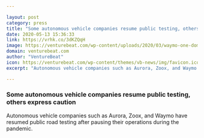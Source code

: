 ```yaml
---

layout: post
category: press
title: "Some autonomous vehicle companies resume public testing, others express caution"
date: 2020-05-13 15:36:33
link: https://vrhk.co/3dKZQqH
image: https://venturebeat.com/wp-content/uploads/2020/03/waymo-one-dome-e1585787576926.jpg?w=1200&strip=all
domain: venturebeat.com
author: "VentureBeat"
icon: https://venturebeat.com/wp-content/themes/vb-news/img/favicon.ico
excerpt: "Autonomous vehicle companies such as Aurora, Zoox, and Waymo have resumed public road testing after pausing their operations during the pandemic."

---
```


### Some autonomous vehicle companies resume public testing, others express caution

Autonomous vehicle companies such as Aurora, Zoox, and Waymo have resumed public road testing after pausing their operations during the pandemic.